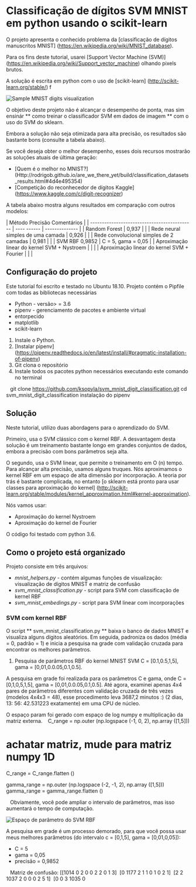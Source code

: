# Classificação de dígitos SVM MNIST em python usando o scikit-learn

O projeto apresenta o conhecido problema da [classificação de dígitos manuscritos MNIST] (https://en.wikipedia.org/wiki/MNIST_database).

Para os fins deste tutorial, usarei [Support Vector Machine (SVM)] (https://en.wikipedia.org/wiki/Support_vector_machine) olhando pixels brutos.

A solução é escrita em python com o uso de [scikit-learn] (http://scikit-learn.org/stable/) f

![Sample MNIST digits visualization](/images/mnist_digits.png)



O objetivo deste projeto não é alcançar o desempenho de ponta, mas sim ensinár ** como treinar o classificador SVM em dados de imagem ** com o uso do SVM do sklearn.

Embora a solução não seja otimizada para alta precisão, os resultados são bastante bons (consulte a tabela abaixo).

Se você deseja obter o melhor desempenho, esses dois recursos mostrarão as soluções atuais de última geração:

* [Quem é o melhor no MNIST?] (Http://rodrigob.github.io/are_we_there_yet/build/classification_datasets_results.html#4d4e495354)
* [Competição do reconhecedor de dígitos Kaggle] (https://www.kaggle.com/c/digit-recognizer)

A tabela abaixo mostra alguns resultados em comparação com outros modelos:


| Método Precisão Comentários |
| -------------------------------------------- | ---- ------ | -------------- |
| Random Forest | 0,937 | |
| Rede neural simples de uma camada | 0,926 | |
| Rede convolucional simples de 2 camadas | 0,981 | |
| SVM RBF 0,9852 | C = 5, gama = 0,05 |
| Aproximação linear do kernel SVM + Nystroem | | |
| Aproximação linear do kernel SVM + Fourier | | |


## Configuração do projeto

Este tutorial foi escrito e testado no Ubuntu 18.10.
Projeto contém o Pipfile com todas as bibliotecas necessárias

* Python - versão> = 3.6
* pipenv - gerenciamento de pacotes e ambiente virtual
* entorpecido
* matplotlib
* scikit-learn


1. Instale o Python.
1. [Instalar pipenv] (https://pipenv.readthedocs.io/en/latest/install/#pragmatic-installation-of-pipenv)
1. Git clona o repositório
1. Instale todos os pacotes python necessários executando este comando no terminal

`` ``
git clone https://github.com/ksopyla/svm_mnist_digit_classification.git
cd svm_mnist_digit_classification
instalação do pipenv
`` ``

## Solução

Neste tutorial, utilizo duas abordagens para o aprendizado do SVM.

Primeiro, usa o SVM clássico com o kernel RBF. A desvantagem desta solução é um treinamento bastante longo em grandes conjuntos de dados, embora a precisão com bons parâmetros seja alta.

O segundo, usa o SVM linear, que permite o treinamento em O (n) tempo. Para alcançar alta precisão, usamos alguns truques. Nós aproximamos o kernel RBF em um espaço de alta dimensão por incorporação. A teoria por trás é bastante complicada, no entanto [o sklearn está pronto para usar classes para aproximação do kernel] (http://scikit-learn.org/stable/modules/kernel_approximation.html#kernel-approximation).

Nós vamos usar:

* Aproximação do kernel Nystroem
* Aproximação do kernel de Fourier

O código foi testado com python 3.6.

## Como o projeto está organizado

Projeto consiste em três arquivos:

* _mnist_helpers.py_ - contém algumas funções de visualização: visualização de dígitos MNIST e matriz de confusão
* _svm_mnist_classification.py_ - script para SVM com classificação de kernel RBF
* _svm_mnist_embedings.py_ - script para SVM linear com incorporações

### SVM com kernel RBF

O script ** svm_mnist_classification.py ** baixa o banco de dados MNIST e visualiza alguns dígitos aleatórios.
Em seguida, padroniza os dados (média = 0, padrão = 1) e inicia a pesquisa na grade com validação cruzada para encontrar os melhores parâmetros.

1. Pesquisa de parâmetros RBF do kernel MNIST SVM C = [0.1,0.5,1,5], gama = [0,01,0.0.05,0.1,0.5].

A pesquisa em grade foi realizada para os parâmetros C e gama, onde C = [0,1,0,5,1,5], gama = [0,01,0.0.05,0.1,0.5].
Até agora, examinei apenas 4x4 pares de parâmetros diferentes com validação cruzada de três vezes (modelos 4x4x3 = 48),
esse procedimento leva 3687,2 minutos :) (2 dias, 13: 56: 42.531223 exatamente) em uma CPU de núcleo.

O espaço param foi gerado com espaço de log numpy e multiplicação da matriz externa.
`` ``
C_range = np.outer (np.logspace (-1, 0, 2), np.array ([1,5]))
# achatar matriz, mude para matriz numpy 1D
C_range = C_range.flatten ()

gamma_range = np.outer (np.logspace (-2, -1, 2), np.array ([1,5]))
gamma_range = gamma_range.flatten ()

`` ``
Obviamente, você pode ampliar o intervalo de parâmetros, mas isso aumentará o tempo de computação.


![Espaço de parâmetro do SVM RBF](https://plon.io/files/58d3af091b12ce00012bd6e1)

A pesquisa em grade é um processo demorado, para que você possa usar meus melhores parâmetros
(do intervalo c = [0,1,5], gama = [0,01,0,05]):
* C = 5
* gama = 0,05
* precisão = 0,9852


`` ``
Matriz de confusão:
[[1014 0 2 0 0 2 2 0 1 3]
 [0 1177 2 1 1 0 1 0 2 1]
 [2 2 1037 2 0 0 0 2 5 1]
 [0 0 3 1035 0